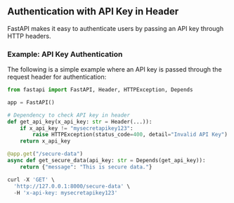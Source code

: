 ## Authentication with API Key in Header

FastAPI makes it easy to authenticate users by passing an API key through HTTP headers.

### Example: API Key Authentication

The following is a simple example where an API key is passed through the request header for authentication:

```python
from fastapi import FastAPI, Header, HTTPException, Depends

app = FastAPI()

# Dependency to check API key in header
def get_api_key(x_api_key: str = Header(...)):
    if x_api_key != "mysecretapikey123":
        raise HTTPException(status_code=400, detail="Invalid API Key")
    return x_api_key

@app.get("/secure-data")
async def get_secure_data(api_key: str = Depends(get_api_key)):
    return {"message": "This is secure data."}

curl -X 'GET' \
  'http://127.0.0.1:8000/secure-data' \
  -H 'x-api-key: mysecretapikey123'
